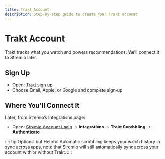 ```yaml
---
title: Trakt Account
description: Step-by-step guide to create your Trakt account
---
```


# Trakt Account

Trakt tracks what you watch and powers recommendations. We’ll connect it to Stremio later.

## Sign Up

- Open: [Trakt sign up](https://trakt.tv/auth/signup_method)
- Choose Email, Apple, or Google and complete sign‑up

## Where You’ll Connect It

Later, from Stremio’s Integrations page:

- Open: [Stremio Account Login](https://www.stremio.com/login) → **Integrations** → **Trakt Scrobbling** → **Authenticate**

:::: tip Optional but Helpful
Automatic scrobbling keeps your watch history in sync across apps, note that Stremio will still automatically sync across your account with or without Trakt.
::::
